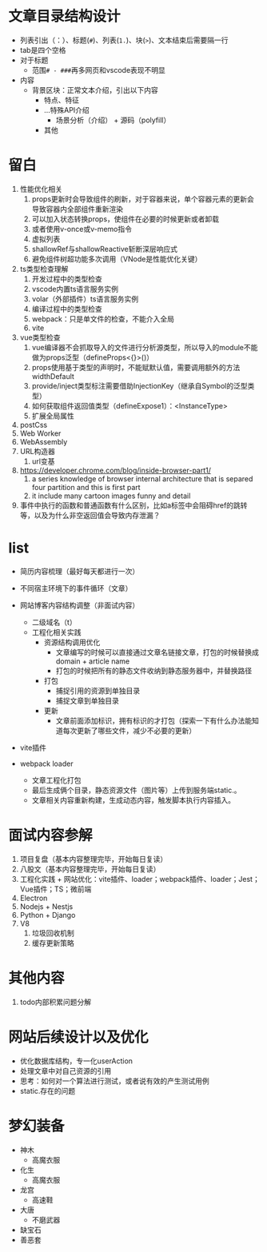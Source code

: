 # 文章目录结构设计

- 列表引出（：）、标题(`#`)、列表(`1.`)、块(`>`)、文本结束后需要隔一行
- tab是四个空格
- 对于标题
    - 范围`# - ###`再多网页和vscode表现不明显
- 内容
    - 背景区块：正常文本介绍，引出以下内容
        - 特点、特征
        - ...特殊API介绍
            - 场景分析（介绍） + 源码（polyfill）
        - 其他

# 留白

1. 性能优化相关
    1. props更新时会导致组件的刷新，对于容器来说，单个容器元素的更新会导致容器内全部组件重新渲染
    2. 可以加入状态转换props，使组件在必要的时候更新或者卸载
    3. 或者使用v-once或v-memo指令
    4. 虚拟列表
    5. shallowRef与shallowReactive斩断深层响应式
    6. 避免组件树超功能多次调用（VNode是性能优化关键）
2. ts类型检查理解
    1. 开发过程中的类型检查
    2. vscode内置ts语言服务实例
    3. volar（外部插件）ts语言服务实例
    4. 编译过程中的类型检查
    5. webpack：只是单文件的检查，不能介入全局
    6. vite
3. vue类型检查
    1. vue编译器不会抓取导入的文件进行分析源类型，所以导入的module不能做为props泛型（defineProps<{}>()）
    2. props使用基于类型的声明时，不能赋默认值，需要调用额外的方法widthDefault
    3. provide/inject类型标注需要借助InjectionKey（继承自Symbol的泛型类型）
    4. 如何获取组件返回值类型（defineExpose1）：<InstanceType<typeof Component>>
    5. 扩展全局属性
4. postCss
5. Web Worker
6. WebAssembly
9.  URL构造器
    1. url变基
10. https://developer.chrome.com/blog/inside-browser-part1/
    1. a series knowledge of browser internal architecture that is separed four partition and this is first part
    2. it include many cartoon images funny and detail
11. 事件中执行的函数和普通函数有什么区别，比如a标签中会阻碍href的跳转等，以及为什么非空返回值会导致内存泄漏？

# list

- 简历内容梳理（最好每天都进行一次）
- 不同宿主环境下的事件循环（文章）
- 网站博客内容结构调整（非面试内容）
    - 二级域名（t）
    - 工程化相关实践
        - 资源结构调用优化
            - 文章编写的时候可以直接通过文章名链接文章，打包的时候替换成domain + article name
            - 打包的时候把所有的静态文件收纳到静态服务器中，并替换路径
        - 打包
            - 捕捉引用的资源到单独目录
            - 捕捉文章到单独目录
        - 更新
            - 文章前面添加标识，拥有标识的才打包（探索一下有什么办法能知道每次更新了哪些文件，减少不必要的更新）


- vite插件
- webpack loader
    - 文章工程化打包
    - 最后生成俩个目录，静态资源文件（图片等）上传到服务端static.。
    - 文章相关内容重新构建，生成动态内容，触发脚本执行内容插入。

# 面试内容参解

1. 项目复盘（基本内容整理完毕，开始每日复读）
2. 八股文（基本内容整理完毕，开始每日复读）
3. 工程化实践 + 网站优化：vite插件、loader；webpack插件、loader；Jest；Vue插件；TS；微前端
4. Electron
5. Nodejs + Nestjs
6. Python + Django
7.  V8
    1. 垃圾回收机制
    2. 缓存更新策略

# 其他内容

1. todo内部积累问题分解

# 网站后续设计以及优化

- 优化数据库结构，专一化userAction
- 处理文章中对自己资源的引用
- 思考：如何对一个算法进行测试，或者说有效的产生测试用例
- static.存在的问题

# 梦幻装备

- 神木
    - 高魔衣服
- 化生
    - 高魔衣服
- 龙宫
    - 高速鞋
- 大唐
    - 不磨武器
- 缺宝石
- 善恶套